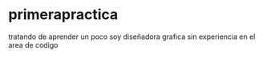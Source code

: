 # primerapractica
tratando de aprender un poco
soy diseñadora grafica sin experiencia en el area de codigo

